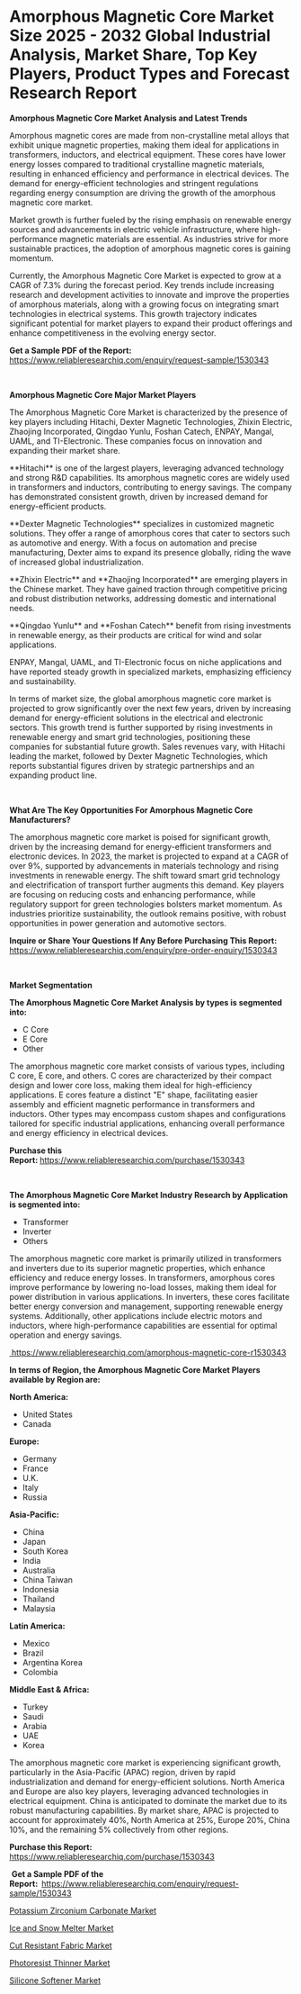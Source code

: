 <p><h1>Amorphous Magnetic Core Market Size 2025 - 2032 Global Industrial Analysis, Market Share, Top Key Players, Product Types and Forecast Research Report</h1></p><p><strong>Amorphous Magnetic Core Market Analysis and Latest Trends</strong></p>
<p><p>Amorphous magnetic cores are made from non-crystalline metal alloys that exhibit unique magnetic properties, making them ideal for applications in transformers, inductors, and electrical equipment. These cores have lower energy losses compared to traditional crystalline magnetic materials, resulting in enhanced efficiency and performance in electrical devices. The demand for energy-efficient technologies and stringent regulations regarding energy consumption are driving the growth of the amorphous magnetic core market.</p><p>Market growth is further fueled by the rising emphasis on renewable energy sources and advancements in electric vehicle infrastructure, where high-performance magnetic materials are essential. As industries strive for more sustainable practices, the adoption of amorphous magnetic cores is gaining momentum.</p><p>Currently, the Amorphous Magnetic Core Market is expected to grow at a CAGR of 7.3% during the forecast period. Key trends include increasing research and development activities to innovate and improve the properties of amorphous materials, along with a growing focus on integrating smart technologies in electrical systems. This growth trajectory indicates significant potential for market players to expand their product offerings and enhance competitiveness in the evolving energy sector.</p></p>
<p><strong>Get a Sample PDF of the Report:&nbsp;</strong> <a href="https://www.reliableresearchiq.com/enquiry/request-sample/1530343?utm_campaign=1082&utm_medium=2&utm_source=Github&utm_content=ia&utm_term=01042025&utm_id=amorphous-magnetic-core">https://www.reliableresearchiq.com/enquiry/request-sample/1530343</a></p>
<p>&nbsp;</p>
<p><strong>Amorphous Magnetic Core Major Market Players</strong></p>
<p><p>The Amorphous Magnetic Core Market is characterized by the presence of key players including Hitachi, Dexter Magnetic Technologies, Zhixin Electric, Zhaojing Incorporated, Qingdao Yunlu, Foshan Catech, ENPAY, Mangal, UAML, and TI-Electronic. These companies focus on innovation and expanding their market share.</p><p>**Hitachi** is one of the largest players, leveraging advanced technology and strong R&D capabilities. Its amorphous magnetic cores are widely used in transformers and inductors, contributing to energy savings. The company has demonstrated consistent growth, driven by increased demand for energy-efficient products. </p><p>**Dexter Magnetic Technologies** specializes in customized magnetic solutions. They offer a range of amorphous cores that cater to sectors such as automotive and energy. With a focus on automation and precise manufacturing, Dexter aims to expand its presence globally, riding the wave of increased global industrialization.</p><p>**Zhixin Electric** and **Zhaojing Incorporated** are emerging players in the Chinese market. They have gained traction through competitive pricing and robust distribution networks, addressing domestic and international needs. </p><p>**Qingdao Yunlu** and **Foshan Catech** benefit from rising investments in renewable energy, as their products are critical for wind and solar applications. </p><p>ENPAY, Mangal, UAML, and TI-Electronic focus on niche applications and have reported steady growth in specialized markets, emphasizing efficiency and sustainability.</p><p>In terms of market size, the global amorphous magnetic core market is projected to grow significantly over the next few years, driven by increasing demand for energy-efficient solutions in the electrical and electronic sectors. This growth trend is further supported by rising investments in renewable energy and smart grid technologies, positioning these companies for substantial future growth. Sales revenues vary, with Hitachi leading the market, followed by Dexter Magnetic Technologies, which reports substantial figures driven by strategic partnerships and an expanding product line.</p></p>
<p>&nbsp;</p>
<p><strong>What Are The Key Opportunities For Amorphous Magnetic Core Manufacturers?</strong></p>
<p><p>The amorphous magnetic core market is poised for significant growth, driven by the increasing demand for energy-efficient transformers and electronic devices. In 2023, the market is projected to expand at a CAGR of over 9%, supported by advancements in materials technology and rising investments in renewable energy. The shift toward smart grid technology and electrification of transport further augments this demand. Key players are focusing on reducing costs and enhancing performance, while regulatory support for green technologies bolsters market momentum. As industries prioritize sustainability, the outlook remains positive, with robust opportunities in power generation and automotive sectors.</p></p>
<p><strong>Inquire or Share Your Questions If Any Before Purchasing This Report:</strong> <a href="https://www.reliableresearchiq.com/enquiry/pre-order-enquiry/1530343?utm_campaign=1082&utm_medium=2&utm_source=Github&utm_content=ia&utm_term=01042025&utm_id=amorphous-magnetic-core">https://www.reliableresearchiq.com/enquiry/pre-order-enquiry/1530343</a></p>
<p>&nbsp;</p>
<p><strong>Market Segmentation</strong></p>
<p><strong>The Amorphous Magnetic Core Market Analysis by types is segmented into:</strong></p>
<p><ul><li>C Core</li><li>E Core</li><li>Other</li></ul></p>
<p><p>The amorphous magnetic core market consists of various types, including C core, E core, and others. C cores are characterized by their compact design and lower core loss, making them ideal for high-efficiency applications. E cores feature a distinct "E" shape, facilitating easier assembly and efficient magnetic performance in transformers and inductors. Other types may encompass custom shapes and configurations tailored for specific industrial applications, enhancing overall performance and energy efficiency in electrical devices.</p></p>
<p><strong>Purchase this Report:&nbsp;</strong><a href="https://www.reliableresearchiq.com/purchase/1530343?utm_campaign=1082&utm_medium=2&utm_source=Github&utm_content=ia&utm_term=01042025&utm_id=amorphous-magnetic-core">https://www.reliableresearchiq.com/purchase/1530343</a></p>
<p>&nbsp;</p>
<p><strong>The Amorphous Magnetic Core Market Industry Research by Application is segmented into:</strong></p>
<p><ul><li>Transformer</li><li>Inverter</li><li>Others</li></ul></p>
<p><p>The amorphous magnetic core market is primarily utilized in transformers and inverters due to its superior magnetic properties, which enhance efficiency and reduce energy losses. In transformers, amorphous cores improve performance by lowering no-load losses, making them ideal for power distribution in various applications. In inverters, these cores facilitate better energy conversion and management, supporting renewable energy systems. Additionally, other applications include electric motors and inductors, where high-performance capabilities are essential for optimal operation and energy savings.</p></p>
<p><a href="https://www.reliableresearchiq.com/amorphous-magnetic-core-r1530343?utm_campaign=1082&utm_medium=2&utm_source=Github&utm_content=ia&utm_term=01042025&utm_id=amorphous-magnetic-core">&nbsp;https://www.reliableresearchiq.com/amorphous-magnetic-core-r1530343</a></p>
<p><strong>In terms of Region, the Amorphous Magnetic Core Market Players available by Region are:</strong></p>
<p>
    <p> <strong> North America: </strong>
        <ul>
            <li>United States</li>
            <li>Canada</li>
        </ul>
        </p> 
    <p> <strong> Europe: </strong>
        <ul>
            <li>Germany</li>
            <li>France</li>
            <li>U.K.</li>
            <li>Italy</li>
            <li>Russia</li>
        </ul>
        </p> 
    <p> <strong> Asia-Pacific: </strong>
        <ul>
            <li>China</li>
            <li>Japan</li>
            <li>South Korea</li>
            <li>India</li>
            <li>Australia</li>
            <li>China Taiwan</li>
            <li>Indonesia</li>
            <li>Thailand</li>
            <li>Malaysia</li>
        </ul>
        </p> 
    <p> <strong> Latin America: </strong>
        <ul>
            <li>Mexico</li>
            <li>Brazil</li>
            <li>Argentina Korea</li>
            <li>Colombia</li>
        </ul>
        </p> 
    <p> <strong> Middle East & Africa: </strong>
        <ul>
            <li>Turkey</li>
            <li>Saudi</li>
            <li>Arabia</li>
            <li>UAE</li>
            <li>Korea</li>
        </ul>
    </p>
    </p>
<p><p>The amorphous magnetic core market is experiencing significant growth, particularly in the Asia-Pacific (APAC) region, driven by rapid industrialization and demand for energy-efficient solutions. North America and Europe are also key players, leveraging advanced technologies in electrical equipment. China is anticipated to dominate the market due to its robust manufacturing capabilities. By market share, APAC is projected to account for approximately 40%, North America at 25%, Europe 20%, China 10%, and the remaining 5% collectively from other regions.</p></p>
<p><strong>Purchase this Report: </strong><a href="https://www.reliableresearchiq.com/purchase/1530343?utm_campaign=1082&utm_medium=2&utm_source=Github&utm_content=ia&utm_term=01042025&utm_id=amorphous-magnetic-core">https://www.reliableresearchiq.com/purchase/1530343</a></p>
<p>&nbsp;<strong>Get a Sample PDF of the Report:&nbsp;&nbsp;</strong><a href="https://www.reliableresearchiq.com/enquiry/request-sample/1530343?utm_campaign=1082&utm_medium=2&utm_source=Github&utm_content=ia&utm_term=01042025&utm_id=amorphous-magnetic-core">https://www.reliableresearchiq.com/enquiry/request-sample/1530343</a></p>
<p><strong></strong></p>
<p><p><a href="https://github.com/owaysusing/Market-Research-Report-List-1/blob/main/potassium-zirconium-carbonate-market.md?utm_campaign=1082&utm_medium=2&utm_source=Github&utm_content=ia&utm_term=01042025&utm_id=amorphous-magnetic-core">Potassium Zirconium Carbonate Market</a></p><p><a href="https://github.com/gambokaiohjr/Market-Research-Report-List-1/blob/main/ice-and-snow-melter-market.md?utm_campaign=1082&utm_medium=2&utm_source=Github&utm_content=ia&utm_term=01042025&utm_id=amorphous-magnetic-core">Ice and Snow Melter Market</a></p><p><a href="https://github.com/skoppmerlib9/Market-Research-Report-List-1/blob/main/cut-resistant-fabric-market.md?utm_campaign=1082&utm_medium=2&utm_source=Github&utm_content=ia&utm_term=01042025&utm_id=amorphous-magnetic-core">Cut Resistant Fabric Market</a></p><p><a href="https://github.com/aijazdeitzbq/Market-Research-Report-List-1/blob/main/photoresist-thinner-market.md?utm_campaign=1082&utm_medium=2&utm_source=Github&utm_content=ia&utm_term=01042025&utm_id=amorphous-magnetic-core">Photoresist Thinner Market</a></p><p><a href="https://github.com/monacaquddus/Market-Research-Report-List-1/blob/main/silicone-softener-market.md?utm_campaign=1082&utm_medium=2&utm_source=Github&utm_content=ia&utm_term=01042025&utm_id=amorphous-magnetic-core">Silicone Softener Market</a></p></p>